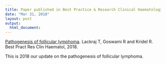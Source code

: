 ```yaml
---
title: Paper published in Best Practice & Research Clinical Haematology
date: "Mar 31, 2018"
layout: post
output:
  html_document:
---
```


[Pathogenesis of follicular lymphoma](http://www.bprch.com/article/S1521-6926(17)30057-9/fulltext). Lackraj T, Goswami R and Kridel R. Best Pract Res Clin Haematol, 2018.

This is 2018 our update on the pathogenesis of follicular lymphoma.
